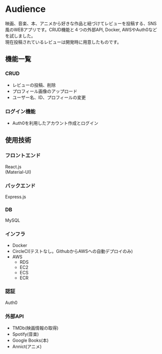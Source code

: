 # Audience
映画、音楽、本、アニメから好きな作品と紐づけてレビューを投稿する、SNS風のWEBアプリです。CRUD機能と４つの外部API, Docker, AWSやAuth0などを試しました。  
現在投稿されているレビューは開発時に用意したものです。

## 機能一覧
### CRUD
- レビューの投稿、削除
- プロフィール画像のアップロード
- ユーザー名、ID、プロフィールの変更
### ログイン機能
- Auth0を利用したアカウント作成とログイン

## 使用技術
### フロントエンド
React.js  
(Material-UI)
### バックエンド
Express.js
### DB
MySQL
### インフラ
- Docker
- CircleCI(テストなし。GithubからAWSへの自動デプロイのみ)
- AWS
  - RDS
  - EC2
  - ECS
  - ECR
### 認証
Auth0
### 外部API
- TMDb(映画情報の取得)
- Spotify(音楽)
- Google Books(本)
- Annict(アニメ)
